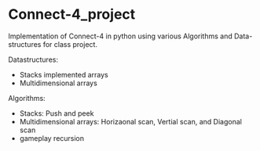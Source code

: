 # Connect-4_project
Implementation of Connect-4 in python using various Algorithms and Data-structures for class project.

Datastructures:
- Stacks implemented arrays
- Multidimensional arrays

Algorithms:
- Stacks: Push and peek
- Multidimensional arrays: Horizaonal scan, Vertial scan, and Diagonal scan
- gameplay recursion
